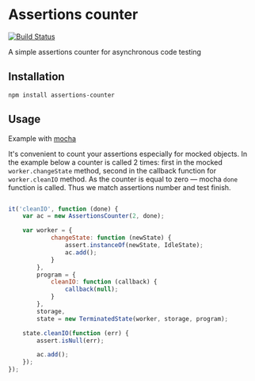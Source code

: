 Assertions counter
=======================

[![Build Status](https://travis-ci.org/dVaffection/nodejs-assertions-counter.png?branch=master)](https://travis-ci.org/dVaffection/nodejs-assertions-counter)

A simple assertions counter for asynchronous code testing

## Installation

`npm install assertions-counter`

## Usage

Example with [mocha](http://visionmedia.github.io/mocha/)

It's convenient to count your assertions especially for mocked objects. In the example below a counter is called 2 times:
first in the mocked `worker.changeState` method, second in the callback function for `worker.cleanIO` method.
As the counter is equal to zero — mocha `done` function is called. Thus we match assertions number and test finish.

```javascript

it('cleanIO', function (done) {
    var ac = new AssertionsCounter(2, done);

    var worker = {
            changeState: function (newState) {
                assert.instanceOf(newState, IdleState);
                ac.add();
            }
        },
        program = {
            cleanIO: function (callback) {
                callback(null);
            }
        },
        storage,
        state = new TerminatedState(worker, storage, program);

    state.cleanIO(function (err) {
        assert.isNull(err);

        ac.add();
    });
});

```
